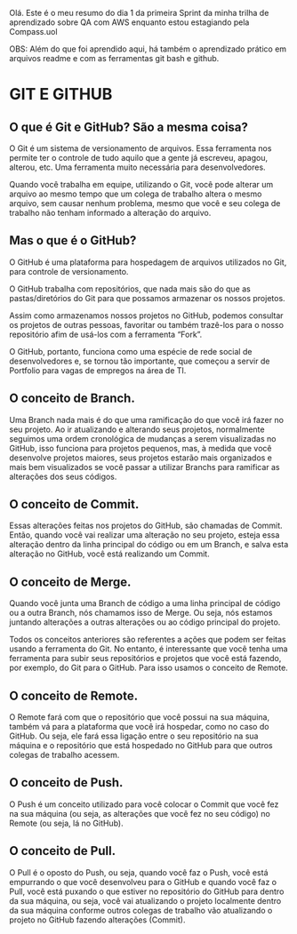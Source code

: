 Olá. Este é o meu resumo do dia 1 da primeira Sprint da minha trilha de aprendizado sobre QA com AWS enquanto estou estagiando pela Compass.uol

OBS: Além do que foi aprendido aqui, há também o aprendizado prático em arquivos readme e com as ferramentas git bash e github.


# GIT E GITHUB 


## O que é Git e GitHub? São a mesma coisa? 
 O Git é um sistema de versionamento de arquivos. Essa ferramenta nos permite ter o controle de tudo aquilo que a gente já escreveu, apagou, alterou, etc. Uma ferramenta muito necessária para desenvolvedores. 

 Quando você trabalha em equipe, utilizando o Git, você pode alterar um arquivo ao mesmo tempo que um colega de trabalho altera o mesmo arquivo, sem causar nenhum problema, mesmo que você e seu colega de trabalho não tenham informado a alteração do arquivo. 

## Mas o que é o GitHub? 
 O GitHub é uma plataforma para hospedagem de arquivos utilizados no Git, para controle de versionamento. 

 O GitHub trabalha com repositórios, que nada mais são do que as pastas/diretórios do Git para que possamos armazenar os nossos projetos.  

 Assim como armazenamos nossos projetos no GitHub, podemos consultar os projetos de outras pessoas, favoritar ou também trazê-los para o nosso repositório afim de usá-los com a ferramenta “Fork”.  

 O GitHub, portanto, funciona como uma espécie de rede social de desenvolvedores e, se tornou tão importante, que começou a servir de Portfolio para vagas de empregos na área de TI. 

## O conceito de Branch. 
 Uma Branch nada mais é do que uma ramificação do que você irá fazer no seu projeto. Ao ir atualizando e alterando seus projetos, normalmente seguimos uma ordem cronológica de mudanças a serem visualizadas no GitHub, isso funciona para projetos pequenos, mas, à medida que você desenvolve projetos maiores, seus projetos estarão mais organizados e mais bem visualizados se você passar a utilizar Branchs para ramificar as alterações dos seus códigos. 

## O conceito de Commit. 
 Essas alterações feitas nos projetos do GitHub, são chamadas de Commit. Então, quando você vai realizar uma alteração no seu projeto, esteja essa alteração dentro da linha principal do código ou em um Branch, e salva esta alteração no GitHub, você está realizando um Commit. 

## O conceito de Merge. 
 Quando você junta uma Branch de código a uma linha principal de código ou a outra Branch, nós chamamos isso de Merge. Ou seja, nós estamos juntando alterações a outras alterações ou ao código principal do projeto. 

 
Todos os conceitos anteriores são referentes a ações que podem ser feitas usando a ferramenta do Git. No entanto, é interessante que você tenha uma ferramenta para subir seus repositórios e projetos que você está fazendo, por exemplo, do Git para o GitHub. Para isso usamos o conceito de Remote. 


## O conceito de Remote. 
 O Remote fará com que o repositório que você possui na sua máquina, também vá para a plataforma que você irá hospedar, como no caso do GitHub. Ou seja, ele fará essa ligação entre o seu repositório na sua máquina e o repositório que está hospedado no GitHub para que outros colegas de trabalho acessem. 

## O conceito de Push. 
 O Push é um conceito utilizado para você colocar o Commit que você fez na sua máquina (ou seja, as alterações que você fez no seu código) no Remote (ou seja, lá no GitHub). 

## O conceito de Pull. 
 O Pull é o oposto do Push, ou seja, quando você faz o Push, você está empurrando o que você desenvolveu para o GitHub e quando você faz o Pull, você está puxando o que estiver no repositório do GitHub para dentro da sua máquina, ou seja, você vai atualizando o projeto localmente dentro da sua máquina conforme outros colegas de trabalho vão atualizando o projeto no GitHub fazendo alterações (Commit).
